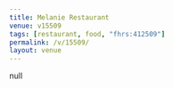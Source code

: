 ```yaml
---
title: Melanie Restaurant
venue: v15509
tags: [restaurant, food, "fhrs:412509"]
permalink: /v/15509/
layout: venue
---
```

null